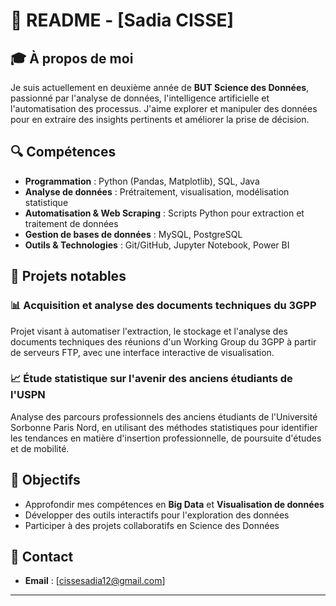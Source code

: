 
# 📌 README - [Sadia CISSE]

## 🎓 À propos de moi
Je suis actuellement en deuxième année de **BUT Science des Données**, passionné par l'analyse de données, l'intelligence artificielle et l'automatisation des processus. J'aime explorer et manipuler des données pour en extraire des insights pertinents et améliorer la prise de décision.

## 🔍 Compétences
- **Programmation** : Python (Pandas, Matplotlib), SQL, Java  
- **Analyse de données** : Prétraitement, visualisation, modélisation statistique  
- **Automatisation & Web Scraping** : Scripts Python pour extraction et traitement de données  
- **Gestion de bases de données** : MySQL, PostgreSQL  
- **Outils & Technologies** : Git/GitHub, Jupyter Notebook, Power BI  

## 📌 Projets notables
### 📊 **Acquisition et analyse des documents techniques du 3GPP**  
Projet visant à automatiser l'extraction, le stockage et l'analyse des documents techniques des réunions d'un Working Group du 3GPP à partir de serveurs FTP, avec une interface interactive de visualisation.

### 📈 **Étude statistique sur l'avenir des anciens étudiants de l'USPN**  
Analyse des parcours professionnels des anciens étudiants de l'Université Sorbonne Paris Nord, en utilisant des méthodes statistiques pour identifier les tendances en matière d'insertion professionnelle, de poursuite d'études et de mobilité.

## 🚀 Objectifs
- Approfondir mes compétences en **Big Data** et **Visualisation de données**  
- Développer des outils interactifs pour l'exploration des données  
- Participer à des projets collaboratifs en Science des Données  

## 📧 Contact
- **Email** : [cissesadia12@gmail.com]  

---


<!--
**Sadia-SD/Sadia-SD** is a ✨ _special_ ✨ repository because its `README.md` (this file) appears on your GitHub profile.

Here are some ideas to get you started:

- 🔭 I’m currently working on ...
- 🌱 I’m currently learning ...
- 👯 I’m looking to collaborate on ...
- 🤔 I’m looking for help with ...
- 💬 Ask me about ...
- 📫 How to reach me: ...
- 😄 Pronouns: ...
- ⚡ Fun fact: ...
-->
